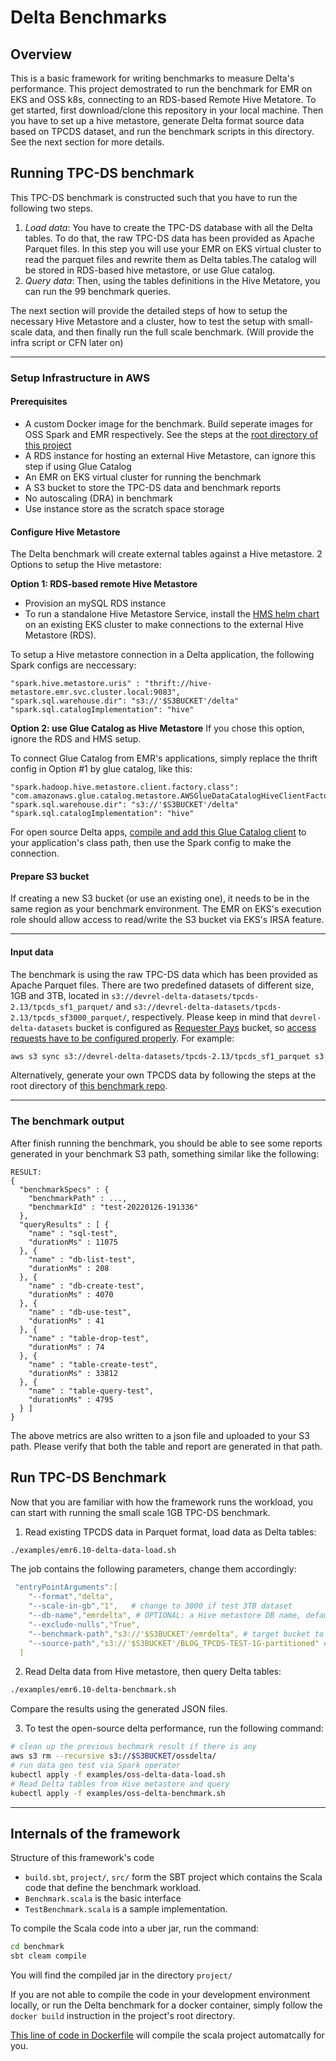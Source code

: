# Delta Benchmarks 

## Overview
This is a basic framework for writing benchmarks to measure Delta's performance. This project demostrated to run the benchmark for EMR on EKS and OSS k8s, connecting to an RDS-based Remote Hive Metatore. To get started, first download/clone this repository in your local machine. Then you have to set up a hive metastore, generate Delta format source data based on TPCDS dataset, and run the benchmark scripts in this directory. See the next section for more details.

## Running TPC-DS benchmark

This TPC-DS benchmark is constructed such that you have to run the following two steps. 
1. *Load data*: You have to create the TPC-DS database with all the Delta tables. To do that, the raw TPC-DS data has been provided as Apache Parquet files. In this step you will use your EMR on EKS virtual cluster to read the parquet files and rewrite them as Delta tables.The catalog will be stored in RDS-based hive metastore, or use Glue catalog.
2. *Query data*: Then, using the tables definitions in the Hive Metatore, you can run the 99 benchmark queries.   

The next section will provide the detailed steps of how to setup the necessary Hive Metastore and a cluster, how to test the setup with small-scale data, and then finally run the full scale benchmark. (Will provide the infra script or CFN later on)

_________________

### Setup Infrastructure in AWS

#### Prerequisites
  - A custom Docker image for the benchmark. Build seperate images for OSS Spark and EMR respectively. See the steps at the [root directory of this project](https://github.com/aws-samples/emr-on-eks-benchmark#build-benchmark-utility-docker-image)
  - A RDS instance for hosting an external Hive Metastore, can ignore this step if using Glue Catalog
  - An EMR on EKS virtual cluster for running the benchmark
  - A S3 bucket to store the TPC-DS data and benchmark reports
  - No autoscaling (DRA) in benchmark
  - Use instance store as the scratch space storage

#### Configure Hive Metastore
The Delta benchmark will create external tables against a Hive metastore. 2 Options to setup the Hive metastore:

**Option 1: RDS-based remote Hive Metastore**
* Provision an mySQL RDS instance
* To run a standalone Hive Metastore Service, install the [HMS helm chart](https://github.com/aws-samples/hive-emr-on-eks/tree/main/hive-metastore-chart) on an existing EKS cluster to make connections to the external Hive Metastore (RDS). 

To setup a Hive metastore connection in a Delta application, the following Spark configs are neccessary:
```
"spark.hive.metastore.uris" : "thrift://hive-metastore.emr.svc.cluster.local:9083",
"spark.sql.warehouse.dir": "s3://'$S3BUCKET'/delta"
"spark.sql.catalogImplementation": "hive"
```

**Option 2: use Glue Catalog as Hive Metastore**
If you chose this option, ignore the RDS and HMS setup. 

To connect Glue Catalog from EMR's applications, simply replace the thrift config in Option #1 by glue catalog, like this:
```
"spark.hadoop.hive.metastore.client.factory.class": "com.amazonaws.glue.catalog.metastore.AWSGlueDataCatalogHiveClientFactory",
"spark.sql.warehouse.dir": "s3://'$S3BUCKET'/delta"
"spark.sql.catalogImplementation": "hive"
```
For open source Delta apps, [compile and add this Glue Catalog client](https://github.com/awslabs/aws-glue-data-catalog-client-for-apache-hive-metastore) to your application's class path, then use the Spark config to make the connection.

#### Prepare S3 bucket
If creating a new S3 bucket (or use an existing one), it needs to be in the same region as your benchmark environment. The EMR on EKS's execution role should allow access to read/write the S3 bucket via EKS's IRSA feature.

_________________

#### Input data
The benchmark is using the raw TPC-DS data which has been provided as Apache Parquet files. There are two predefined datasets of different size, 1GB and 3TB, located in `s3://devrel-delta-datasets/tpcds-2.13/tpcds_sf1_parquet/`
and `s3://devrel-delta-datasets/tpcds-2.13/tpcds_sf3000_parquet/`, respectively. Please keep in mind that
`devrel-delta-datasets` bucket is configured as [Requester Pays](https://docs.aws.amazon.com/AmazonS3/latest/userguide/ObjectsinRequesterPaysBuckets.html) bucket,
so [access requests have to be configured properly](https://docs.aws.amazon.com/AmazonS3/latest/userguide/ObjectsinRequesterPaysBuckets.html). For example:
```bash
aws s3 sync s3://devrel-delta-datasets/tpcds-2.13/tpcds_sf1_parquet s3://$S3BUCKET/BLOG_TPCDS-TEST-1G-partitioned --request-payer
```

Alternatively, generate your own TPCDS data by following the steps at the root directory of [this benchmark repo](https://github.com/aws-samples/emr-on-eks-benchmark/tree/main#run-benchmark).

_________________

### The benchmark output
After finish running the benchmark, you should be able to see some reports generated in your benchmark S3 path, something similar like the following:

```text
RESULT:
{
  "benchmarkSpecs" : {
    "benchmarkPath" : ...,
    "benchmarkId" : "test-20220126-191336"
  },
  "queryResults" : [ {
    "name" : "sql-test",
    "durationMs" : 11075
  }, {
    "name" : "db-list-test",
    "durationMs" : 208
  }, {
    "name" : "db-create-test",
    "durationMs" : 4070
  }, {
    "name" : "db-use-test",
    "durationMs" : 41
  }, {
    "name" : "table-drop-test",
    "durationMs" : 74
  }, {
    "name" : "table-create-test",
    "durationMs" : 33812
  }, {
    "name" : "table-query-test",
    "durationMs" : 4795
  } ]
}
```
    
The above metrics are also written to a json file and uploaded to your S3 path. Please verify that both the table and report are generated in that path. 

## Run TPC-DS Benchmark
Now that you are familiar with how the framework runs the workload, you can start with running the small scale 1GB TPC-DS benchmark.

1. Read existing TPCDS data in Parquet format, load data as Delta tables:
```bash
./examples/emr6.10-delta-data-load.sh 
```
The job contains the following parameters, change them accordingly:
```yaml
 "entryPointArguments":[
    "--format","delta",
    "--scale-in-gb","1",   # change to 3000 if test 3TB dataset
    "--db-name","emrdelta", # OPTIONAL: a Hive metastore DB name, default as 'tpcds_sf3000_delta'
    "--exclude-nulls","True",
    "--benchmark-path","s3://'$S3BUCKET'/emrdelta", # target bucket to store Delta tables and benchmark reports
    "--source-path","s3://'$S3BUCKET'/BLOG_TPCDS-TEST-1G-partitioned" # source bucket stores raw TPCDS data as parquet format
  ]
```

2. Read Delta data from Hive metastore, then query Delta tables:
```bash
./examples/emr6.10-delta-benchmark.sh
```

Compare the results using the generated JSON files.

3. To test the open-source delta performance, run the following command:
```bash
# clean up the previous bechmark result if there is any
aws s3 rm --recursive s3://$S3BUCKET/ossdelta/
# run data gen test via Spark operator
kubectl apply -f examples/oss-delta-data-load.sh 
# Read Delta tables from Hive metastore and query
kubectl apply -f examples/oss-delta-benchmark.sh 
```
_________________

## Internals of the framework

Structure of this framework's code
- `build.sbt`, `project/`, `src/` form the SBT project which contains the Scala code that define the benchmark workload.
- `Benchmark.scala` is the basic interface
- `TestBenchmark.scala` is a sample implementation.

To compile the Scala code into a uber jar, run the command:
```bash
cd benchmark
sbt cleam compile
```
You will find the compiled jar in the directory `project/`

If you are not able to compile the code in your development environment locally, or run the Delta benchmark for a docker container, simply follow the `docker build` instruction in the project's root directory. 

 [This line of code in Dockerfile](https://github.com/aws-samples/emr-on-eks-benchmark/blob/87af50362c44642660ad810a1ae0643605fe11cd/docker/benchmark-util/Dockerfile#L35) will compile the scala project automatcally for you.
